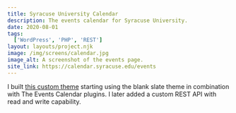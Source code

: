 ```yaml
---
title: Syracuse University Calendar
description: The events calendar for Syracuse University.
date: 2020-08-01
tags:
  ['WordPress', 'PHP', 'REST']
layout: layouts/project.njk
image: /img/screens/calendar.jpg
image_alt: A screenshot of the events page.
site_link: https://calendar.syracuse.edu/events
---
```


I built <a href="{{ site_link | url }}">this custom theme</a> starting using the blank slate theme in combination with The Events Calendar plugins. I later added a custom REST API with read and write capability.
